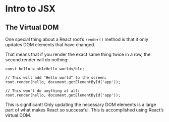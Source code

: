 # Intro to JSX
## The Virtual DOM

One special thing about a React root’s `render()` method is that it only updates DOM elements that have changed.

That means that if you render the exact same thing twice in a row, the second render will do nothing:

    const hello = <h1>Hello world</h1>;

    // This will add "Hello world" to the screen:
    root.render(hello, document.getElementById('app'));

    // This won't do anything at all:
    root.render(hello, document.getElementById('app'));

This is significant! Only updating the necessary DOM elements is a large part of what makes React so successful. This is accomplished using React’s virtual DOM.

